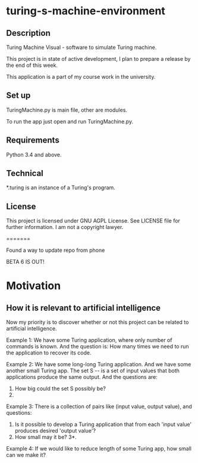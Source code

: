 # turing-s-machine-environment
## Description

Turing Machine Visual - software to simulate Turing machine.

This project is in state of active development, I plan to prepare a release by the end of this week.

This application is a part of my course work in the university. 

## Set up

TuringMachine.py is main file, other are modules.

To run the app just open and run TuringMachine.py.

## Requirements

Python 3.4 and above.

## Technical

*.turing is an instance of a Turing's program.

## License

This project is licensed under GNU AGPL License. See LICENSE file for further information.
I am not a copyright lawyer.

=======

Found a way to update repo from phone

BETA 6 IS OUT!

# Motivation

## How it is relevant to artificial intelligence

Now my priority is to discover whether or not this project can be related to artificial intelligence.

Example 1: We have some Turing application, where only number of commands is known. And the question is: How many times we need to run the application to recover its code.

Example 2: We have some long-long Turing application. And we have some another small Turing app. The set S -- is a set of input values that both applications produce the same output. And the questions are:
  1. How big could the set S possibly be?
  2. 

Example 3: There is a collection of pairs like (input value, output value), and questions:
  1. Is it possible to develop a Turing application that from each 'input value' produces desired 'output value'?
  2. How small may it be? 
  3*. 
 
Example 4: If we would like to reduce length of some Turing app, how small can we make it?
